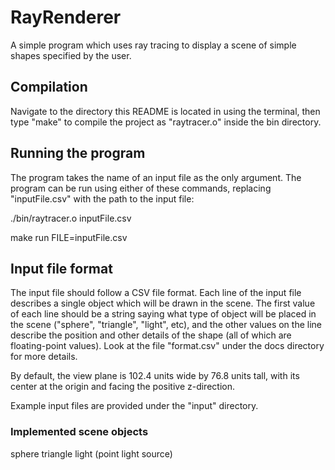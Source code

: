 # RayRenderer
A simple program which uses ray tracing to display a scene of simple shapes specified by the user.

## Compilation
Navigate to the directory this README is located in using the terminal, then type "make" to compile the project as "raytracer.o" inside the bin directory.

## Running the program
The program takes the name of an input file as the only argument. The program can be run using either of these commands, replacing "inputFile.csv" with the path to the input file:

./bin/raytracer.o inputFile.csv

make run FILE=inputFile.csv

## Input file format
The input file should follow a CSV file format. Each line of the input file describes a single object which will be drawn in the scene. The first value of each line should be a string saying what type of object will be placed in the scene ("sphere", "triangle", "light", etc), and the other values on the line describe the position and other details of the shape (all of which are floating-point values). Look at the file "format.csv" under the docs directory for more details.

By default, the view plane is 102.4 units wide by 76.8 units tall, with its center
at the origin and facing the positive z-direction.

Example input files are provided under the "input" directory.

### Implemented scene objects

sphere
triangle
light (point light source)
